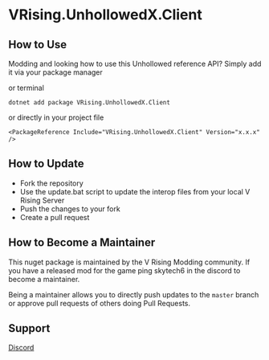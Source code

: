 # VRising.UnhollowedX.Client

## How to Use

Modding and looking how to use this Unhollowed reference API? Simply add it via your package manager

or terminal
```
dotnet add package VRising.UnhollowedX.Client
```

or directly in your project file
```
<PackageReference Include="VRising.UnhollowedX.Client" Version="x.x.x" />
```

## How to Update

- Fork the repository
- Use the update.bat script to update the interop files from your local V Rising Server
- Push the changes to your fork
- Create a pull request

## How to Become a Maintainer

This nuget package is maintained by the V Rising Modding community. If you have a released mod for the game ping skytech6 in the discord to become a maintainer.

Being a maintainer allows you to directly push updates to the `master` branch or approve pull requests of others doing Pull Requests. 

## Support

[Discord](https://discord.gg/xzd5U5cNyD)
